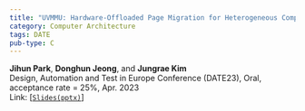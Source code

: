 ```yaml
---
title: "UVMMU: Hardware-Offloaded Page Migration for Heterogeneous Computing"
category: Computer Architecture
tags: DATE
pub-type: C
---
```


**Jihun Park**, **Donghun Jeong**, and **Jungrae Kim** <br>
Design, Automation and Test in Europe Conference (DATE23), Oral, acceptance rate = 25%, Apr. 2023 <br>
Link: [[```Slides(pptx)```](https://github.com/scalable-arch/scalable-arch.github.io/raw/main/assets/materials/2023-DATE-UVMMU(slides).pptx)]
